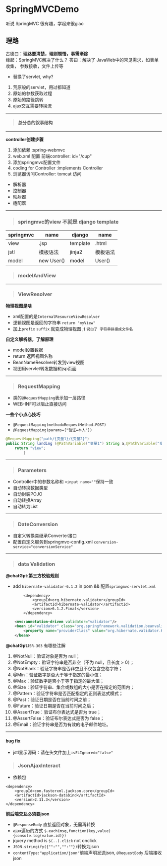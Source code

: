 # SpringMVCDemo
听说 SpringMVC 很有趣，学起来很giao


## 理路
古德曰：**理路要清楚，理则顿悟，事需渐除**  
缘起：SpringMVC解决了什么？ 答曰：解决了 JavaWeb中的常见需求，如表单收集， 参数接收，文件上传等
- 替换了servlet, why?
1. 荒原般的servlet，用过都知道
2. 原始的参数获取过程
3. 原始的路径跳转
4. ajax交互需要转换流
---
>#### 总分总的叙事结构

---

**controller创建步骤**
1. 添加依赖 :spring-webmvc
2. web.xml 配置 前端controller: id="/cup"
3. 添加springmvc配置文件
4. coding for Controller :implements Controller
5. 浏览器访问Controller: tomcat 访问


- 解析器
- 控制器
- 映射器
- 适配器

---
>### springmvc的view 不就是 django template
| springmvc | name       | django       | name   |  
|-----------|------------|--------------|--------|
| view      | .jsp       | template     | .html  |
| jstl      | 模板语法       | jinja2       | 模板语法   |
| model     | new User() | model        | User() |


>### modelAndView

---

>### ViewResolver
**物理视图是啥** 
- xml配置的是`InternalResourceViewResolver`
- 逻辑视图是返回的字符串 `return "myView"`
- 加上`prefix` `suffix` 就变成物理视图 ;) `说白了 字符串拼接成文件名`

**自定义解析器，了解原理**
- model设置数据
- return 返回视图名称 
- BeanNameResolver转发到view视图
- 视图用servlet转发数据和jsp页面


---

>### RequestMapping
+ 类的`@RequestMapping`表示加一层路径 
+ WEB-INF可以阻止直接访问

**一些个小点心技巧**
- `@RequestMapping(method=RequestMethod.POST) `
- `@RequestMapping(params={"验证=本人"})`
```java
@RequestMapping("path/{变量1}/{变量2}")
public String landing (@PathVariable("变量1") String a,@PathVariable("变量2") String b){
    return "view";
        }
```
---

>### Parameters

- Controller中的参数名称和 `<input name=""`保持一致
- 自动转换数据类型
- 自动封装POJO
- 自动转换Array
- 自动转为List

---

>### DateConversion

- 自定义转换类继承Converter接口
- 配置自定义服务到springmvc-config.xml `conversion-service="conversionService"`


---

>### data Validation 
**@chatGpt:第三方校验规则**
- add `hibernate-validator-6.1.2` in pom && 配置`springmvc-servlet.xml`
```pom
        <dependency>
            <groupId>org.hibernate.validator</groupId>
            <artifactId>hibernate-validator</artifactId>
            <version>6.1.2.Final</version>
        </dependency>
```
```xml
    <mvc:annotation-driven validator="validator"/>
    <bean id="validator" class="org.springframework.validation.beanvalidation.LocalValidatorFactoryBean">
        <property name="providerClass" value="org.hibernate.validator.HibernateValidator"/>
    </bean>
```

**@chatGpt**`JSR-303` 有哪些注解
1. @NotNull：验证对象是否为 null；
2. @NotEmpty：验证字符串是否非空（不为 null，且长度 > 0）；
3. @NotBlank：验证字符串是否非空且不仅包含空格字符；
4. @Min：验证数字是否大于等于指定的最小值；
5. @Max：验证数字是否小于等于指定的最大值；
6. @Size：验证字符串、集合或数组的大小是否在指定的范围内；
7. @Pattern：验证字符串是否匹配指定的正则表达式模式；
8. @Past：验证日期是否在当前时间之前；
9. @Future：验证日期是否在当前时间之后；
10. @AssertTrue：验证布尔表达式是否为 true；
11. @AssertFalse：验证布尔表达式是否为 false；
12. @Email：验证字符串是否为有效的电子邮件地址。

---
#### bug fix
- jstl显示源码：请在头文件加上`isELIgnored="false"`

> ### JsonAjaxInteract
- 依赖包 
```
<dependency>
    <groupId>com.fasterxml.jackson.core</groupId>
    <artifactId>jackson-databind</artifactId>
    <version>2.11.3</version>
</dependency>

```
**前后端交互必须要json**
- `@ResponseBody` 直接返回对象，无需再转换
- ajax遍历的方式 `$.each(msg,function(key,value){console.log(value.id)})`
- jquery method is `$(..).click` not onclick
- `JSON.stringify({"":"","":""})`转换为json
- `contentType:"application/json"`前端声明发送json, `@RequestBody` 后端接收json









